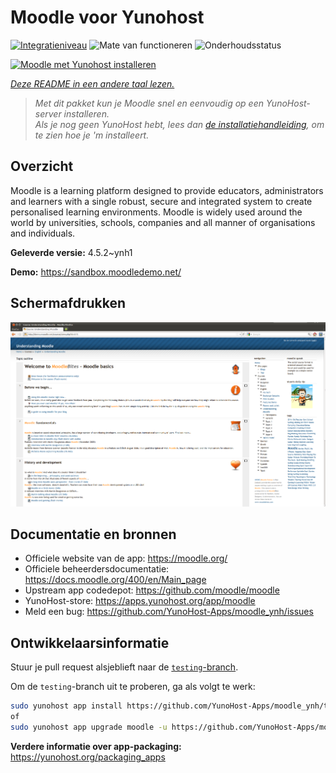 <!--
NB: Deze README is automatisch gegenereerd door <https://github.com/YunoHost/apps/tree/master/tools/readme_generator>
Hij mag NIET handmatig aangepast worden.
-->

# Moodle voor Yunohost

[![Integratieniveau](https://apps.yunohost.org/badge/integration/moodle)](https://ci-apps.yunohost.org/ci/apps/moodle/)
![Mate van functioneren](https://apps.yunohost.org/badge/state/moodle)
![Onderhoudsstatus](https://apps.yunohost.org/badge/maintained/moodle)

[![Moodle met Yunohost installeren](https://install-app.yunohost.org/install-with-yunohost.svg)](https://install-app.yunohost.org/?app=moodle)

*[Deze README in een andere taal lezen.](./ALL_README.md)*

> *Met dit pakket kun je Moodle snel en eenvoudig op een YunoHost-server installeren.*  
> *Als je nog geen YunoHost hebt, lees dan [de installatiehandleiding](https://yunohost.org/install), om te zien hoe je 'm installeert.*

## Overzicht

Moodle is a learning platform designed to provide educators, administrators and learners with a single robust, secure and integrated system to create personalised learning environments. Moodle is widely used around the world by universities, schools, companies and all manner of organisations and individuals.


**Geleverde versie:** 4.5.2~ynh1

**Demo:** <https://sandbox.moodledemo.net/>

## Schermafdrukken

![Schermafdrukken van Moodle](./doc/screenshots/Moodle_2.0_on_Firefox_4.0.png)

## Documentatie en bronnen

- Officiele website van de app: <https://moodle.org/>
- Officiele beheerdersdocumentatie: <https://docs.moodle.org/400/en/Main_page>
- Upstream app codedepot: <https://github.com/moodle/moodle>
- YunoHost-store: <https://apps.yunohost.org/app/moodle>
- Meld een bug: <https://github.com/YunoHost-Apps/moodle_ynh/issues>

## Ontwikkelaarsinformatie

Stuur je pull request alsjeblieft naar de [`testing`-branch](https://github.com/YunoHost-Apps/moodle_ynh/tree/testing).

Om de `testing`-branch uit te proberen, ga als volgt te werk:

```bash
sudo yunohost app install https://github.com/YunoHost-Apps/moodle_ynh/tree/testing --debug
of
sudo yunohost app upgrade moodle -u https://github.com/YunoHost-Apps/moodle_ynh/tree/testing --debug
```

**Verdere informatie over app-packaging:** <https://yunohost.org/packaging_apps>
